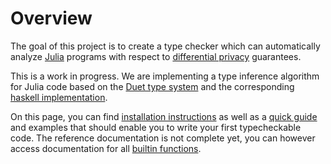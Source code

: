 
# Overview

The goal of this project is to create a type checker which can automatically analyze [Julia](https://julialang.org/) programs with respect to [differential privacy](https://en.wikipedia.org/wiki/Differential_privacy) guarantees.
 
This is a work in progress. We are implementing a type inference algorithm for Julia code based on the [Duet type system](https://arxiv.org/abs/1909.02481) and the corresponding [haskell implementation](https://github.com/uvm-plaid/duet).

On this page, you can find [installation instructions](https://diffmu.github.io/DiffPrivacyInference.jl/dev/getting_started/installation/) as well as a [quick guide](https://diffmu.github.io/DiffPrivacyInference.jl/dev/getting_started/quick_guide/) and examples that should enable you to write your first typecheckable code. The reference documentation is not complete yet, you can however access documentation for all [builtin functions](https://diffmu.github.io/DiffPrivacyInference.jl/dev/full_reference/builtins/).

